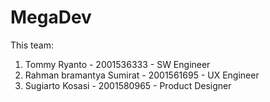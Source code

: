 # MegaDev

This team:
1. Tommy Ryanto - 2001536333 - SW Engineer
2. Rahman bramantya Sumirat - 2001561695 -  UX Engineer
3. Sugiarto Kosasi - 2001580965 - Product Designer
